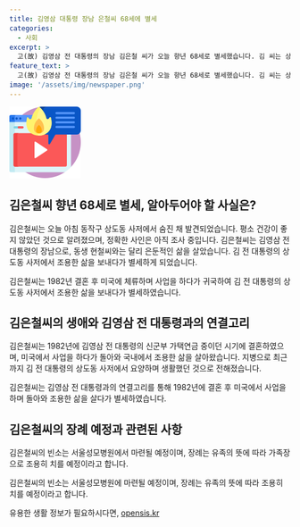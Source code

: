 ```yaml
---
title: 김영삼 대통령 장남 은철씨 68세에 별세
categories:
  - 사회
excerpt: >
  고(故) 김영삼 전 대통령의 장남 김은철 씨가 오늘 향년 68세로 별세했습니다. 김 씨는 상도동 사저에서 발견되었으며, 건강이 좋지 않았고 지병 악화로 추정됩니다. 현철 씨와는 달리 은둔적인 삶을 살았으며, 김 전 대통령의 가택연금 중 졸업하고 결혼해 미국에서 오랫동안 사업을 했습니다. 김 씨의 장례는 가족장으로 조용히 치러지며, 빈소는 서울성모병원에 마련된다.
feature_text: >
  고(故) 김영삼 전 대통령의 장남 김은철 씨가 오늘 향년 68세로 별세했습니다. 김 씨는 상도동 사저에서 발견되었으며, 건강이 좋지 않았고 지병 악화로 추정됩니다. 현철 씨와는 달리 은둔적인 삶을 살았으며, 김 전 대통령의 가택연금 중 졸업하고 결혼해 미국에서 오랫동안 사업을 했습니다. 김 씨의 장례는 가족장으로 조용히 치러지며, 빈소는 서울성모병원에 마련된다.
image: '/assets/img/newspaper.png'
---
```


<p><img src="/assets/img/news.png" alt="rentncar 속보" /></p>

<h2 data-ke-size="size26">김은철씨 향년 68세로 별세, 알아두어야 할 사실은?</h2>

<p>김은철씨는 오늘 아침 동작구 상도동 사저에서 숨진 채 발견되었습니다. 평소 건강이 좋지 않았던 것으로 알려졌으며, 정확한 사인은 아직 조사 중입니다. 김은철씨는 김영삼 전 대통령의 장남으로, 동생 현철씨와는 달리 은둔적인 삶을 살았습니다. 김 전 대통령의 상도동 사저에서 조용한 삶을 보내다가 별세하게 되었습니다.</p>

<p data-ke-size="size16">김은철씨는 1982년 결혼 후 미국에 체류하며 사업을 하다가 귀국하여 김 전 대통령의 상도동 사저에서 조용한 삶을 보내다가 별세하였습니다. </p>

<h2 data-ke-size="size26">김은철씨의 생애와 김영삼 전 대통령과의 연결고리</h2>

<p>김은철씨는 1982년에 김영삼 전 대통령의 신군부 가택연금 중이던 시기에 결혼하였으며, 미국에서 사업을 하다가 돌아와 국내에서 조용한 삶을 살아왔습니다. 지병으로 최근까지 김 전 대통령의 상도동 사저에서 요양하며 생활했던 것으로 전해졌습니다.</p>

<p data-ke-size="size16">김은철씨는 김영삼 전 대통령과의 연결고리를 통해 1982년에 결혼 후 미국에서 사업을 하며 돌아와 조용한 삶을 살다가 별세하였습니다.</p>

<h2 data-ke-size="size26">김은철씨의 장례 예정과 관련된 사항</h2>

<p>김은철씨의 빈소는 서울성모병원에서 마련될 예정이며, 장례는 유족의 뜻에 따라 가족장으로 조용히 치를 예정이라고 합니다.</p>

<p data-ke-size="size16">김은철씨의 빈소는 서울성모병원에 마련될 예정이며, 장례는 유족의 뜻에 따라 조용히 치를 예정이라고 합니다. </p>
유용한 생활 정보가 필요하시다면, <a href="https://opensis.kr" rel="dofollow">opensis.kr</a>


